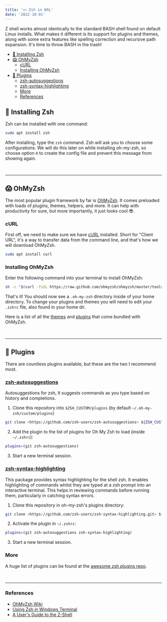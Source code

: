 ```yaml
---
title: '💤 Zsh in WSL'
date: '2022-10-01'
---
```


Z shell works almost identically to the standard BASH shell found on default Linux installs. What makes it different is its support for plugins and themes, along with some extra features like spelling correction and recursive path expansion. It's time to throw BASH in the trash!

- [🐚 Installing Zsh](#-installing-zsh)
- [😱 OhMyZsh](#-ohmyzsh)
  - [cURL](#curl)
  - [Installing OhMyZsh](#installing-ohmyzsh)
- [🔌 Plugins](#-plugins)
  - [zsh-autosuggestions](#zsh-autosuggestions)
  - [zsh-syntax-highlighting](#zsh-syntax-highlighting)
  - [More](#more)
  - [References](#references)

## 🐚 Installing Zsh

Zsh can be installed with one command:

```sh
sudo apt install zsh
```

After installing, type the `zsh` command. Zsh will ask you to choose some configurations. We will do this later on while installing oh-my-zsh, so choose option `0` to create the config file and prevent this message from showing again.

&nbsp;

---

## 😱 OhMyZsh

The most popular plugin framework by far is [OhMyZsh](https://ohmyz.sh/). It comes preloaded with loads of plugins, themes, helpers, and more. It can help with productivity for sure, but more importantly, it just looks cool 😎.

### cURL

First off, we need to make sure we have [cURL](https://curl.se/) installed. Short for "Client URL", it's a way to transfer data from the command line, and that's how we will download OhMyZsh.

```sh
sudo apt install curl
```

### Installing OhMyZsh

Enter the following command into your terminal to install OhMyZsh:

```sh
sh -c "$(curl -fsSL https://raw.github.com/ohmyzsh/ohmyzsh/master/tools/install.sh)"
```

That's it! You should now see a `.oh-my-zsh` directory inside of your home directory. To change your plugins and themes you will need to edit your `.zshrc` file, also found in your home dir.

Here is a list of all the [themes](https://github.com/ohmyzsh/ohmyzsh/wiki/Themes) and [plugins](https://github.com/ohmyzsh/ohmyzsh/wiki/Plugins) that come bundled with OhMyZsh.

&nbsp;

---

## 🔌 Plugins

There are countless plugins available, but these are the two I recommend most.

### [zsh-autosuggestions](https://github.com/zsh-users/zsh-autosuggestions)

Autosuggestions for zsh, It suggests commands as you type based on history and completions.

1. Clone this repository into `$ZSH_CUSTOM/plugins` (by default `~/.oh-my-zsh/custom/plugins`)

```sh
git clone <https://github.com/zsh-users/zsh-autosuggestions> ${ZSH_CUSTOM:-~/.oh-my-zsh/custom}/plugins/zsh-autosuggestions
```

2. Add the plugin to the list of plugins for Oh My Zsh to load (inside `~/.zshrc`):

```sh
plugins=(git zsh-autosuggestions)
```

3. Start a new terminal session.

### [zsh-syntax-highlighting](https://github.com/zsh-users/zsh-syntax-highlighting)

This package provides syntax highlighting for the shell zsh. It enables highlighting of commands whilst they are typed at a zsh prompt into an interactive terminal. This helps in reviewing commands before running them, particularly in catching syntax errors.

1. Clone this repository in oh-my-zsh's plugins directory:

```sh
git clone <https://github.com/zsh-users/zsh-syntax-highlighting.git> ${ZSH_CUSTOM:-~/.oh-my-zsh/custom}/plugins/zsh-syntax-highlighting
```

2. Activate the plugin in `~/.zshrc`:

```sh
plugins=(git zsh-autosuggestions zsh-syntax-highlighting)
```

3. Start a new terminal session.

### More

A huge list of plugins can be found at the [awesome zsh plugins repo](https://github.com/unixorn/awesome-zsh-plugins).

&nbsp;

---

### References

- [OhMyZsh Wiki](https://github.com/ohmyzsh/ohmyzsh/wiki)
- [Using Zsh in Windows Terminal](http://kevinprogramming.com/using-zsh-in-windows-terminal/)
- [A User's Guide to the Z-Shell](https://zsh.sourceforge.io/Guide/zshguide.html)
